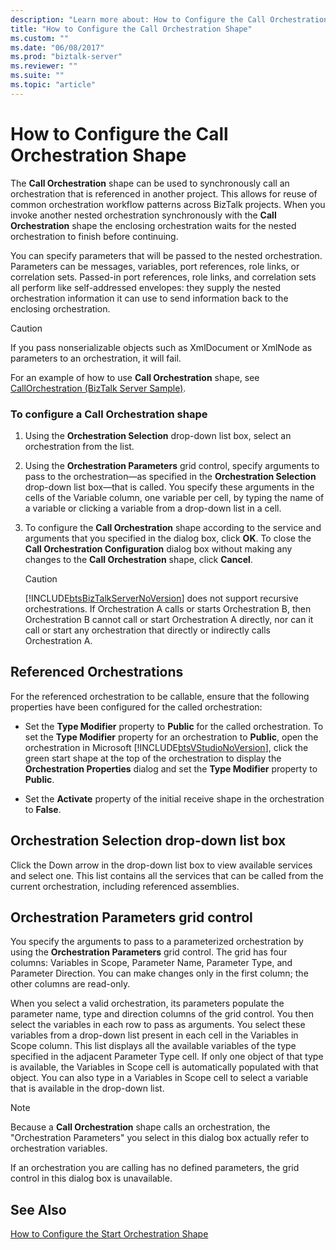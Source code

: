 ```yaml
---
description: "Learn more about: How to Configure the Call Orchestration Shape"
title: "How to Configure the Call Orchestration Shape"
ms.custom: ""
ms.date: "06/08/2017"
ms.prod: "biztalk-server"
ms.reviewer: ""
ms.suite: ""
ms.topic: "article"
---
```

# How to Configure the Call Orchestration Shape
The **Call Orchestration** shape can be used to synchronously call an orchestration that is referenced in another project. This allows for reuse of common orchestration workflow patterns across BizTalk projects. When you invoke another nested orchestration synchronously with the **Call Orchestration** shape the enclosing orchestration waits for the nested orchestration to finish before continuing.  
  
 You can specify parameters that will be passed to the nested orchestration. Parameters can be messages, variables, port references, role links, or correlation sets. Passed-in port references, role links, and correlation sets all perform like self-addressed envelopes: they supply the nested orchestration information it can use to send information back to the enclosing orchestration.  
  
> [!CAUTION]
>  If you pass nonserializable objects such as XmlDocument or XmlNode as parameters to an orchestration, it will fail.  
  
 For an example of how to use **Call Orchestration** shape, see [CallOrchestration (BizTalk Server Sample)](../core/callorchestration-biztalk-server-sample.md).  
  
### To configure a Call Orchestration shape  
  
1. Using the **Orchestration Selection** drop-down list box, select an orchestration from the list.  
  
2. Using the **Orchestration Parameters** grid control, specify arguments to pass to the orchestration—as specified in the **Orchestration Selection** drop-down list box—that is called. You specify these arguments in the cells of the Variable column, one variable per cell, by typing the name of a variable or clicking a variable from a drop-down list in a cell.  
  
3. To configure the **Call Orchestration** shape according to the service and arguments that you specified in the dialog box, click **OK**. To close the **Call Orchestration Configuration** dialog box without making any changes to the **Call Orchestration** shape, click **Cancel**.  
  
   > [!CAUTION]
   >  [!INCLUDE[btsBizTalkServerNoVersion](../includes/btsbiztalkservernoversion-md.md)] does not support recursive orchestrations. If Orchestration A calls or starts Orchestration B, then Orchestration B cannot call or start Orchestration A directly, nor can it call or start any orchestration that directly or indirectly calls Orchestration A.  
  
## Referenced Orchestrations  
 For the referenced orchestration to be callable, ensure that the following properties have been configured for the called orchestration:  
  
- Set the **Type Modifier** property to **Public** for the called orchestration. To set the **Type Modifier** property for an orchestration to **Public**, open the orchestration in Microsoft [!INCLUDE[btsVStudioNoVersion](../includes/btsvstudionoversion-md.md)], click the green start shape at the top of the orchestration to display the **Orchestration Properties** dialog and set the **Type Modifier** property to **Public**.  
  
- Set the **Activate** property of the initial receive shape in the orchestration to **False**.  
  
## Orchestration Selection drop-down list box  
 Click the Down arrow in the drop-down list box to view available services and select one. This list contains all the services that can be called from the current orchestration, including referenced assemblies.  
  
## Orchestration Parameters grid control  
 You specify the arguments to pass to a parameterized orchestration by using the **Orchestration Parameters** grid control. The grid has four columns: Variables in Scope, Parameter Name, Parameter Type, and Parameter Direction. You can make changes only in the first column; the other columns are read-only.  
  
 When you select a valid orchestration, its parameters populate the parameter name, type and direction columns of the grid control. You then select the variables in each row to pass as arguments. You select these variables from a drop-down list present in each cell in the Variables in Scope column. This list displays all the available variables of the type specified in the adjacent Parameter Type cell. If only one object of that type is available, the Variables in Scope cell is automatically populated with that object. You can also type in a Variables in Scope cell to select a variable that is available in the drop-down list.  
  
> [!NOTE]
>  Because a **Call Orchestration** shape calls an orchestration, the "Orchestration Parameters" you select in this dialog box actually refer to orchestration variables.  
  
 If an orchestration you are calling has no defined parameters, the grid control in this dialog box is unavailable.  
  
## See Also  
 [How to Configure the Start Orchestration Shape](../core/how-to-configure-the-start-orchestration-shape.md)
